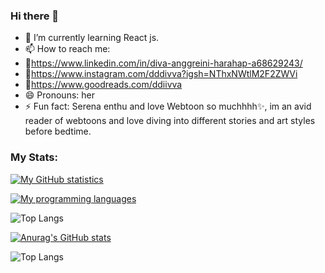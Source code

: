### Hi there 👋

<!--
**divaaharahap/divaaharahap** is a ✨ _special_ ✨ repository because its `README.md` (this file) appears on your GitHub profile.

Here are some ideas to get you started:
-->
- 🌱 I’m currently learning React js.
- 📫 How to reach me:
-   🔗https://www.linkedin.com/in/diva-anggreini-harahap-a68629243/
-   🔗https://www.instagram.com/dddivva?igsh=NThxNWtlM2F2ZWVi
-   🔗https://www.goodreads.com/ddiivva
- 😄 Pronouns: her
- ⚡ Fun fact: Serena enthu and love Webtoon so muchhhh✨, im an avid reader of webtoons and love diving into different stories and art styles before bedtime.

### My Stats:

[![My GitHub statistics](https://github-readme-stats-eight-theta.vercel.app/api?username=divaaharahap&show_icons=true&theme=algolia&include_all_commits=true&count_private=true)](#)

[![My programming languages](https://github-readme-stats-eight-theta.vercel.app/api/top-langs/?username=divaaharahap&langs_count=100&layout=compact&layout=compact&theme=algolia)](#)

![Top Langs](https://github-readme-stats.vercel.app/api/top-langs/?username=divaaharahap&langs_count=100)

[![Anurag's GitHub stats](https://github-readme-stats.vercel.app/api?username=divaaharahap)](https://github.com/divaaharahap/github-readme-stats)

![Top Langs](https://github-readme-stats.vercel.app/api/top-langs/?username=divaaharahap&exclude_repo=github-readme-stats,divaaharahap.github.io)

<!-- Proudly created with GPRM ( https://gprm.itsvg.in ) -->
